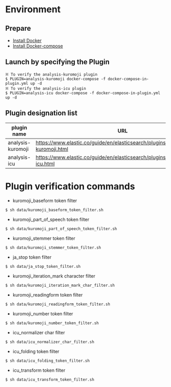 # Environment

## Prepare
- [Install Docker](https://docs.docker.com/engine/install/)
- [Install Docker-compose](https://docs.docker.com/compose/install/)

## Launch by specifying the Plugin
```
※ To verify the analysis-kuromoji plugin
$ PLUGIN=analysis-kuromoji docker-compose -f docker-compose-in-plugin.yml up -d
※ To verify the analysis-icu plugin
$ PLUGIN=analysis-icu docker-compose -f docker-compose-in-plugin.yml up -d
```

## Plugin designation list
|plugin name|URL|
| --- | --- |
|analysis-kuromoji|https://www.elastic.co/guide/en/elasticsearch/plugins/current/analysis-kuromoji.html|
|analysis-icu|https://www.elastic.co/guide/en/elasticsearch/plugins/current/analysis-icu.html|

# Plugin verification commands
- kuromoji_baseform token filter
```
$ sh data/kuromoji_baseform_token_filter.sh
```

- kuromoji_part_of_speech token filter
```
$ sh data/kuromoji_part_of_speech_token_filter.sh
```

- kuromoji_stemmer token filter
```
$ sh data/kuromoji_stemmer_token_filter.sh
```

- ja_stop token filter
```
$ sh data/ja_stop_token_filter.sh
```

- kuromoji_iteration_mark character filter
```
$ sh data/kuromoji_iteration_mark_char_filter.sh
```

- kuromoji_readingform token filter
```
$ sh data/kuromoji_readingform_token_filter.sh
```

- kuromoji_number token filter
```
$ sh data/kuromoji_number_token_filter.sh
```

- icu_normalizer char filter
```
$ sh data/icu_normalizer_char_filter.sh
```

- icu_folding token filter
```
$ sh data/icu_folding_token_filter.sh
```

- icu_transform token filter
```
$ sh data/icu_transform_token_filter.sh
```
